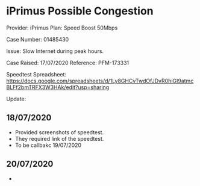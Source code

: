 # iPrimus Possible Congestion

Provider: iPrimus
Plan: Speed Boost 50Mbps

Case Number: 01485430

Issue: Slow Internet during peak hours.

Case Raised: 17/07/2020
Reference: PFM-173331

Speedtest Spreadsheet: https://docs.google.com/spreadsheets/d/1Ly8GHCvTwdOfJDvR0hiGI9atmcBLFf2bmTRFX3W3HAk/edit?usp=sharing

Update:

## 18/07/2020 
* Provided screenshots of speedtest.
* They required link of the speedtest.
* To be callbakc 19/07/2020

## 20/07/2020
* 
